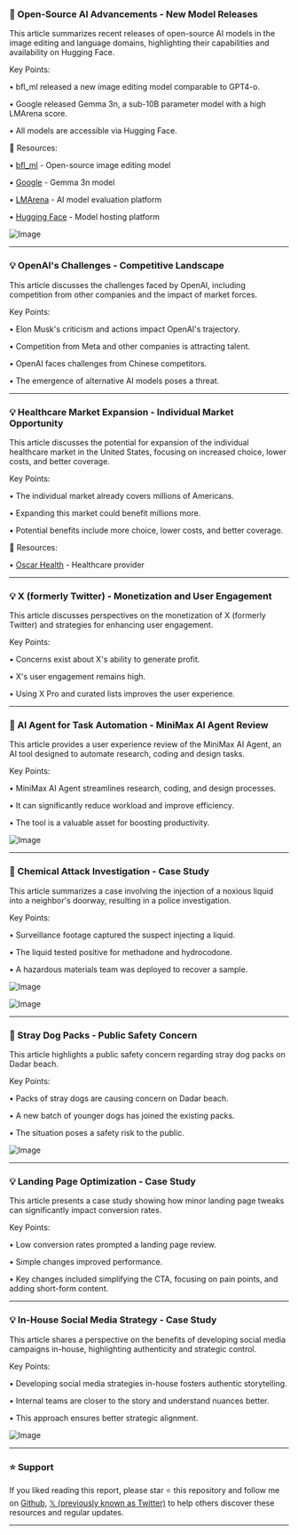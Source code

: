 ### 🚀 Open-Source AI Advancements - New Model Releases

This article summarizes recent releases of open-source AI models in the image editing and language domains, highlighting their capabilities and availability on Hugging Face.

Key Points:

• bfl_ml released a new image editing model comparable to GPT4-o.


• Google released Gemma 3n, a sub-10B parameter model with a high LMArena score.


• All models are accessible via Hugging Face.


🔗 Resources:

• [bfl_ml](https://x.com/bfl_ml) - Open-source image editing model


• [Google](https://x.com/Google) - Gemma 3n model


• [LMArena](https://x.com/lmarena_ai) - AI model evaluation platform


• [Hugging Face](https://x.com/huggingface) - Model hosting platform


![Image](https://pbs.twimg.com/media/GubnPBQb0AAzD6T?format=jpg&name=small)


---

### 💡 OpenAI's Challenges - Competitive Landscape

This article discusses the challenges faced by OpenAI, including competition from other companies and the impact of market forces.

Key Points:

• Elon Musk's criticism and actions impact OpenAI's trajectory.


• Competition from Meta and other companies is attracting talent.


• OpenAI faces challenges from Chinese competitors.


• The emergence of alternative AI models poses a threat.



---

### 💡 Healthcare Market Expansion - Individual Market Opportunity

This article discusses the potential for expansion of the individual healthcare market in the United States, focusing on increased choice, lower costs, and better coverage.

Key Points:

• The individual market already covers millions of Americans.


• Expanding this market could benefit millions more.


•  Potential benefits include more choice, lower costs, and better coverage.


🔗 Resources:

• [Oscar Health](https://x.com/OscarHealth) - Healthcare provider


---

### 💡 X (formerly Twitter) - Monetization and User Engagement

This article discusses perspectives on the monetization of X (formerly Twitter) and strategies for enhancing user engagement.

Key Points:

•  Concerns exist about X's ability to generate profit.


•  X's user engagement remains high.


•  Using X Pro and curated lists improves the user experience.



---

### 🚀 AI Agent for Task Automation - MiniMax AI Agent Review

This article provides a user experience review of the MiniMax AI Agent, an AI tool designed to automate research, coding and design tasks.

Key Points:

•  MiniMax AI Agent streamlines research, coding, and design processes.


•  It can significantly reduce workload and improve efficiency.


•  The tool is a valuable asset for boosting productivity.


![Image](https://pbs.twimg.com/media/GubXUfjbEAAs7Op?format=jpg&name=small)


---

### 🤖 Chemical Attack Investigation - Case Study

This article summarizes a case involving the injection of a noxious liquid into a neighbor's doorway, resulting in a police investigation.

Key Points:

•  Surveillance footage captured the suspect injecting a liquid.


•  The liquid tested positive for methadone and hydrocodone.


•  A hazardous materials team was deployed to recover a sample.



![Image](https://pbs.twimg.com/media/GuaUcgrXsAAm_ts?format=jpg&name=small)

![Image](https://pbs.twimg.com/media/GuaUbh2XoAAUeUP?format=jpg&name=small)


---

### 🤖 Stray Dog Packs - Public Safety Concern

This article highlights a public safety concern regarding stray dog packs on Dadar beach.

Key Points:

•  Packs of stray dogs are causing concern on Dadar beach.


•  A new batch of younger dogs has joined the existing packs.


•  The situation poses a safety risk to the public.


![Image](https://pbs.twimg.com/ext_tw_video_thumb/1938082943274258432/pu/img/kI-nvFSRA80nV9JP.jpg)


---

### 💡 Landing Page Optimization - Case Study

This article presents a case study showing how minor landing page tweaks can significantly impact conversion rates.

Key Points:

•  Low conversion rates prompted a landing page review.


•  Simple changes improved performance.


•  Key changes included simplifying the CTA, focusing on pain points, and adding short-form content.



---

### 💡 In-House Social Media Strategy - Case Study

This article shares a perspective on the benefits of developing social media campaigns in-house, highlighting authenticity and strategic control.

Key Points:

•  Developing social media strategies in-house fosters authentic storytelling.


•  Internal teams are closer to the story and understand nuances better.


•  This approach ensures better strategic alignment.


![Image](https://pbs.twimg.com/media/GubOnJIWoAAQvPb?format=jpg&name=small)


---

### ⭐️ Support

If you liked reading this report, please star ⭐️ this repository and follow me on [Github](https://github.com/Drix10), [𝕏 (previously known as Twitter)](https://x.com/DRIX_10_) to help others discover these resources and regular updates.

---
